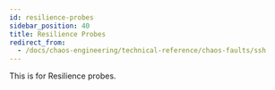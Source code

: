 ```yaml
---
id: resilience-probes
sidebar_position: 40
title: Resilience Probes
redirect_from:
  - /docs/chaos-engineering/technical-reference/chaos-faults/ssh
---
```


This is for Resilience probes.
